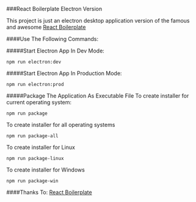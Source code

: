 ###React Boilerplate Electron Version

This project is just an electron desktop application version of the famous and awesome [React Boilerplate](https://github.com/react-boilerplate/react-boilerplate "React Boilerplate")

####Use The Following Commands:

#####Start Electron App In Dev Mode:

`npm run electron:dev`

#####Start Electron App In Production Mode:

`npm run electron:prod`

#####Package The Application As Executable File
To create installer for current operating system:

`npm run package`

To create installer for all operating systems

`npm run package-all`

To create installer for Linux

`npm run package-linux`

To create installer for Windows

`npm run package-win`

####Thanks To:
[React Boilerplate](https://github.com/react-boilerplate/react-boilerplate "React Boilerplate")
